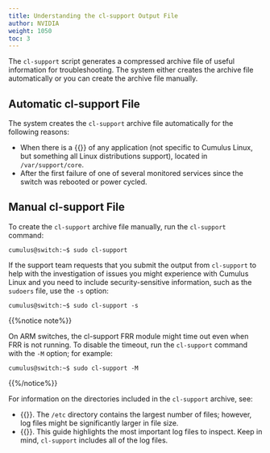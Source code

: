 ```yaml
---
title: Understanding the cl-support Output File
author: NVIDIA
weight: 1050
toc: 3
---
```

The `cl-support` script generates a compressed archive file of useful information for troubleshooting. The system either creates the archive file automatically or you can create the archive file manually.

## Automatic cl-support File

The system creates the `cl-support` archive file automatically for the following reasons:

- When there is a {{<exlink url="http://linux.die.net/man/5/core" text="core file dump">}} of any application (not specific to Cumulus Linux, but something all Linux distributions support), located in `/var/support/core`.
- After the first failure of one of several monitored services since the switch was rebooted or power cycled.

## Manual cl-support File

To create the `cl-support` archive file manually, run the `cl-support` command:

```
cumulus@switch:~$ sudo cl-support
```

If the support team requests that you submit the output from `cl-support` to help with the investigation of issues you might experience with Cumulus Linux and you need to include security-sensitive information, such as the `sudoers` file, use the `-s` option:

```
cumulus@switch:~$ sudo cl-support -s
```

{{%notice note%}}

On ARM switches, the cl-support FRR module might time out even when FRR is not running. To disable the timeout, run the `cl-support` command with the `-M` option; for example:

```
cumulus@switch:~$ sudo cl-support -M
```

{{%/notice%}}

For information on the directories included in the `cl-support` archive, see:

- {{<link url="Troubleshooting-the-etc-Directory">}}. The `/etc` directory contains the largest number of files; however, log files might be significantly larger in file size.
- {{<link url="Troubleshooting-Log-Files">}}. This guide highlights the most important log files to inspect. Keep in mind, `cl-support` includes all of the log files.
